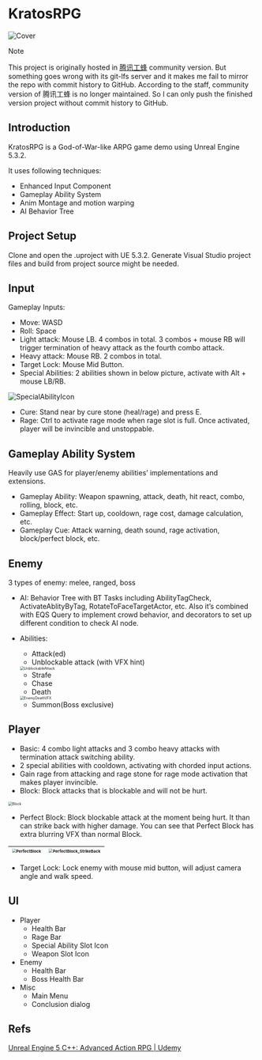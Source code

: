 # KratosRPG

![Cover](./Docs/Imgs/Cover.png)

> [!NOTE]
>
> This project is originally hosted in [腾讯工蜂](https://git.code.tencent.com/Kethers/KratosRPG.git) community version. But something goes wrong with its git-lfs server and it makes me fail to mirror the repo with commit history to GitHub. According to the staff, community version of 腾讯工蜂 is no longer maintained. So I can only push the finished version project without commit history to GitHub.

## Introduction

KratosRPG is a God-of-War-like ARPG game demo using Unreal Engine 5.3.2.

It uses following techniques:

- Enhanced Input Component
- Gameplay Ability System
- Anim Montage and motion warping
- AI Behavior Tree

## Project Setup

Clone and open the .uproject with UE 5.3.2. Generate Visual Studio project files and build from project source might be needed.

## Input

Gameplay Inputs:

- Move: WASD
- Roll: Space
- Light attack: Mouse LB. 4 combos in total. 3 combos + mouse RB will trigger termination of heavy attack as the fourth combo attack.
- Heavy attack: Mouse RB. 2 combos in total.
- Target Lock: Mouse Mid Button.
- Special Abilities: 2 abilities shown in below picture, activate with Alt + mouse LB/RB.

![SpecialAbilityIcon](./Docs/Imgs/SpecialAbilityIcon.png)

- Cure: Stand near by cure stone (heal/rage) and press E.
- Rage: Ctrl to activate rage mode when rage slot is full. Once activated, player will be invincible and unstoppable. 

## Gameplay Ability System

Heavily use GAS for player/enemy abilities’ implementations and extensions.

- Gameplay Ability: Weapon spawning, attack, death, hit react, combo, rolling, block, etc.
- Gameplay Effect: Start up, cooldown, rage cost, damage calculation, etc.
- Gameplay Cue: Attack warning, death sound, rage activation, block/perfect block, etc.

## Enemy

3 types of enemy: melee, ranged, boss

- AI: Behavior Tree with BT Tasks including AbilityTagCheck, ActivateAblityByTag, RotateToFaceTargetActor, etc. Also it’s combined with EQS Query to implement crowd behavior, and decorators to set up different condition to check AI node.

- Abilities: 

  - Attack(ed)
  - Unblockable attack (with VFX hint)

  <img src="./Docs/Imgs/UnblockableAttack.gif" alt="UnblockableAttack" style="zoom:50%;" />

  - Strafe
  - Chase
  - Death

  <img src="./Docs/Imgs/EnemyDeathVFX.gif" alt="EnemyDeathVFX" style="zoom:50%;" />

  - Summon(Boss exclusive)

## Player

- Basic: 4 combo light attacks and 3 combo heavy attacks with termination attack switching ability. 
- 2 special abilities with cooldown, activating with chorded input actions.
- Gain rage from attacking and rage stone for rage mode activation that makes player invincible.
- Block: Block attacks that is blockable and will not be hurt.

<img src="./Docs/Imgs/Block.gif" alt="Block" style="zoom: 50%;" />

- Perfect Block: Block blockable attack at the moment being hurt. It than can strike back with higher damage. You can see that Perfect Block has extra blurring VFX than normal Block.

| <img src="./Docs/Imgs/PerfectBlock.gif" alt="PerfectBlock" style="zoom:50%;" /> | <img src="./Docs/Imgs/PerfectBlock_StrikeBack.gif" alt="PerfectBlock_StrikeBack" style="zoom:50%;" /> |
| ------------------------------------------------------------ | ------------------------------------------------------------ |

- Target Lock: Lock enemy with mouse mid button, will adjust camera angle and walk speed.

## UI

- Player
  - Health Bar
  - Rage Bar
  - Special Ability Slot Icon
  - Weapon Slot Icon
- Enemy
  - Health Bar
  - Boss Health Bar
- Misc
  - Main Menu
  - Conclusion dialog



## Refs

[Unreal Engine 5 C++: Advanced Action RPG | Udemy](https://www.udemy.com/course/unreal-engine-5-advanced-action-rpg/?srsltid=AfmBOorXRMyX0i_iXaL34kWY1jodXOxzXdvbjOfgWuOCs9qVFEDifLFk&couponCode=KEEPLEARNING#instructor-1)

